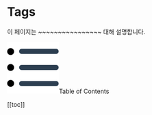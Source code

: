 # Tags
이 페이지는 ~~~~~~~~~~~~~~~~ 대해 설명합니다.

<div class="toc-title"><img src="../../img/icon/list.svg">Table of Contents</div>

[[toc]]
